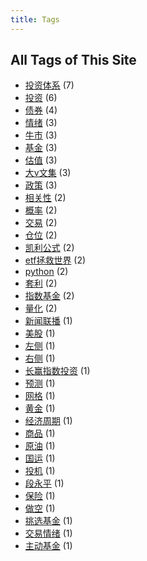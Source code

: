 ```yaml
---
title: Tags
---
```

## All Tags of This Site
* [投资体系](../tags/投资体系.md) (7)
* [投资](../tags/投资.md) (6)
* [债券](../tags/债券.md) (4)
* [情绪](../tags/情绪.md) (3)
* [牛市](../tags/牛市.md) (3)
* [基金](../tags/基金.md) (3)
* [估值](../tags/估值.md) (3)
* [大v文集](../tags/大v文集.md) (3)
* [政策](../tags/政策.md) (3)
* [相关性](../tags/相关性.md) (2)
* [概率](../tags/概率.md) (2)
* [交易](../tags/交易.md) (2)
* [仓位](../tags/仓位.md) (2)
* [凯利公式](../tags/凯利公式.md) (2)
* [etf拯救世界](../tags/etf拯救世界.md) (2)
* [python](../tags/python.md) (2)
* [套利](../tags/套利.md) (2)
* [指数基金](../tags/指数基金.md) (2)
* [量化](../tags/量化.md) (2)
* [新闻联播](../tags/新闻联播.md) (1)
* [美股](../tags/美股.md) (1)
* [左侧](../tags/左侧.md) (1)
* [右侧](../tags/右侧.md) (1)
* [长赢指数投资](../tags/长赢指数投资.md) (1)
* [预测](../tags/预测.md) (1)
* [网格](../tags/网格.md) (1)
* [黄金](../tags/黄金.md) (1)
* [经济周期](../tags/经济周期.md) (1)
* [商品](../tags/商品.md) (1)
* [原油](../tags/原油.md) (1)
* [国运](../tags/国运.md) (1)
* [投机](../tags/投机.md) (1)
* [段永平](../tags/段永平.md) (1)
* [保险](../tags/保险.md) (1)
* [做空](../tags/做空.md) (1)
* [挑选基金](../tags/挑选基金.md) (1)
* [交易情绪](../tags/交易情绪.md) (1)
* [主动基金](../tags/主动基金.md) (1)